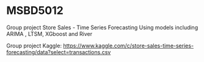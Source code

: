 # MSBD5012
Group project Store Sales - Time Series Forecasting Using models including ARIMA , LTSM, XGboost and River

Group project
Kaggle: https://www.kaggle.com/c/store-sales-time-series-forecasting/data?select=transactions.csv
